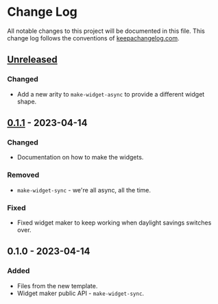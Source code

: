 # Change Log
All notable changes to this project will be documented in this file. This change log follows the conventions of [keepachangelog.com](http://keepachangelog.com/).

## [Unreleased]
### Changed
- Add a new arity to `make-widget-async` to provide a different widget shape.

## [0.1.1] - 2023-04-14
### Changed
- Documentation on how to make the widgets.

### Removed
- `make-widget-sync` - we're all async, all the time.

### Fixed
- Fixed widget maker to keep working when daylight savings switches over.

## 0.1.0 - 2023-04-14
### Added
- Files from the new template.
- Widget maker public API - `make-widget-sync`.

[Unreleased]: https://sourcehost.site/your-name/todo/compare/0.1.1...HEAD
[0.1.1]: https://sourcehost.site/your-name/todo/compare/0.1.0...0.1.1
